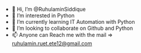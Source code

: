 - 👋 Hi, I’m @RuhulaminSiddique
- 👀 I’m interested in Python
- 🌱 I’m currently learning IT Automation with Python
- 💞️ I’m looking to collaborate on Github and Python
- 📫 Anyone can Reach me with the mail => ruhulamin.ruet.ete12@gmail.com

<!---
RuhulaminSiddique/RuhulaminSiddique is a ✨ special ✨ repository because its `README.md` (this file) appears on your GitHub profile.
You can click the Preview link to take a look at your changes.
--->
